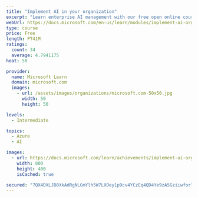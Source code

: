 ```yaml
---
title: "Implement AI in your organization"
excerpt: "Learn enterprise AI management with our free open online course, including machine learning."
webUrl: https://docs.microsoft.com/en-us/learn/modules/implement-ai-organization/
type: course
price: Free
length: PT41M
ratings:
  count: 34
  average: 4.7941175
heat: 50

provider:
  name: Microsoft Learn
  domain: microsoft.com
  images:
    - url: /assets/images/organizations/microsoft.com-50x50.jpg
      width: 50
      height: 50

levels:
  - Intermediate

topics:
  - Azure
  - AI

images:
  - url: https://docs.microsoft.com/learn/achievements/implement-ai-organization-social.png
    width: 800
    height: 400
    isCached: true

secured: "7QX4DXLJD8XkAdRgNLGmYlh5W7LXOey1p9cv4YCzEq4QD4Ye9zA5GziiwforlaQGwA3+EkJuEwkvK9ru4pSCHo0dops854cSpYewAlYt6ALMRYjS+krQ8mMywISKt2rhvPatNlYREIkNzT6OtHGZHjUr6fYtUVICbF295AoWSXNZ1iWC1AAyRsTAWSIMtp0FqPf6IIQWsPgMmwQMdBsmdL3wBjKofMQzSEXqWepk2VjI1/EsKlUO2d0uuneGeOM8MIXfqkyjYOOgTpHwoIGmmqYIMngHctxlmjRiE1+1HgxcjyAqO/v1PWnF/RL9+ExnoEWbWzrZF9sJPZcVGwUzZVaw2dBbHRiNt3mikdqMe5wMzYGO8p/A9gNkOCXZ5MPKf/SplVilb+TqclOvk44eDyTR22/jKeJn5MhYIsZdvGw=;K+v7zRo3aklRSN6il6u6Rw=="
---
```


